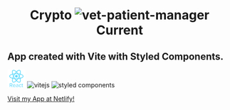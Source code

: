 <h1 align="center">Crypto <img src="https://cdn-icons-png.flaticon.com/512/2272/2272825.png" alt="vet-patient-manager" width="40" height="40" /> Current</h1>
<h2>App created with Vite with Styled Components.</h2>
<p>
<img src="https://raw.githubusercontent.com/devicons/devicon/master/icons/react/react-original-wordmark.svg" alt="react" width="40" height="40" /> 
<img src="https://vectorwiki.com/images/bjlcA__vitejs.svg" alt="vitejs" width="40" height="40" />
<img src="https://miro.medium.com/max/480/1*Iohnw2aOQ5EBghVoqKA7VA.png" alt="styled components" width="40" height="40" />
</p> 


[Visit my App at Netlify!](https://trassi-crypto-current.netlify.app)
